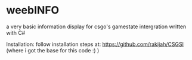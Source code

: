 # weebINFO
a very basic information display for csgo's gamestate intergration written with C#

Installation: follow installation steps at: https://github.com/rakijah/CSGSI (where i got the base for this code :) )
